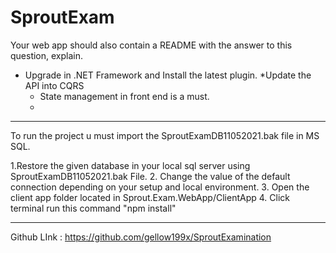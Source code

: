 # SproutExam
 
Your web app should also contain a README with the answer to this question, explain.
   * Upgrade in .NET Framework and Install the latest plugin.
     *Update the API into CQRS
     * State management in front end is a must.
     *

*********
To run the project u must import the SproutExamDB11052021.bak file  in MS SQL.

1.Restore the given database in your local sql server using SproutExamDB11052021.bak File.
2. Change the value of the default connection depending on your setup and local environment.
3. Open the client app folder located in Sprout.Exam.WebApp/ClientApp 
4. Click terminal run this command "npm install"


*********************

Github LInk : https://github.com/gellow199x/SproutExamination
